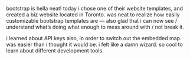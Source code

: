 bootstrap is hella neat! today i chose one of their website templates,
and created a biz website located in Toronto. was neat to realize how
easily customizable bootstrap templates are — also glad that i can now
see / understand what’s doing what enough to mess around with / not
break it.

i learned about API keys also, in order to switch out the embedded map.
was easier than i thought it would be. i felt like a damn wizard. so
cool to learn about different development tools.
